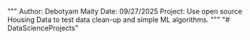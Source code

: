 """
Author: Debotyam Maity
Date: 09/27/2025
Project: Use open source Housing Data to test data clean-up and simple ML algorithms.
"""
"# DataScienceProjects" 
